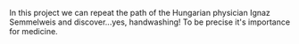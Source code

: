In this project we can repeat the path of the Hungarian physician Ignaz Semmelweis and discover...yes, handwashing! To be precise it's importance for medicine.
